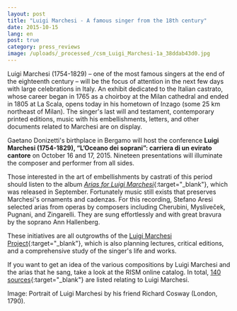```yaml
---
layout: post
title: "Luigi Marchesi - A famous singer from the 18th century"
date: 2015-10-15
lang: en
post: true
category: press_reviews
image: /uploads/_processed_/csm_Luigi_Marchesi-1a_38ddab43d0.jpg
---
```



Luigi Marchesi (1754-1829) – one of the most famous singers at the end of the eighteenth century – will be the focus of attention in the next few days with large celebrations in Italy. An exhibit dedicated to the Italian castrato, whose career began in 1765 as a choirboy at the Milan cathedral and ended in 1805 at La Scala, opens today in his hometown of Inzago (some 25 km northeast of Milan). The singer's last will and testament, contemporary printed editions, music with his embellishments, letters, and other documents related to Marchesi are on display.

Gaetano Donizetti's birthplace in Bergamo will host the conference **Luigi Marchesi (1754-1829), “L’Oceano dei soprani”: carriera di un evirato cantore** on October 16 and 17, 2015. Nineteen presentations will illuminate the composer and performer from all sides.

Those interested in the art of embellishments by castrati of this period should listen to the album [_Arias for Luigi Marchesi_](http://www.glossamusic.com/glossa/context.aspx?Id=96){:target="_blank"}, which was released in September. Fortunately music still exists that preserves Marchesi's ornaments and cadenzas. For this recording, Stefano Aresi selected arias from operas by composers including Cherubini, Mysliveček, Pugnani, and Zingarelli. They are sung effortlessly and with great bravura by the soprano Ann Hallenberg.

These initiatives are all outgrowths of the [Luigi Marchesi Project](http://www.luigimarchesimusic.com/home.html){:target="_blank"}, which is also planning lectures, critical editions, and a comprehensive study of the singer's life and works.

If you want to get an idea of the various compositions by Luigi Marchesi and the arias that he sang, take a look at the RISM online catalog. In total, [140 sources](https://opac.rism.info/search?View=rism&q=116760079){:target="_blank"} are listed relating to Luigi Marchesi.


Image: Portrait of Luigi Marchesi by his friend Richard Cosway (London, 1790).





<script type="text/javascript">var switchTo5x=true;</script><script type="text/javascript" src="http://w.sharethis.com/button/buttons.js"></script><script type="text/javascript">stLight.options({publisher: "9b601438-1ce1-49d8-bfd7-9cff5df54c17", doNotHash: false, doNotCopy: false, hashAddressBar: false});</script>